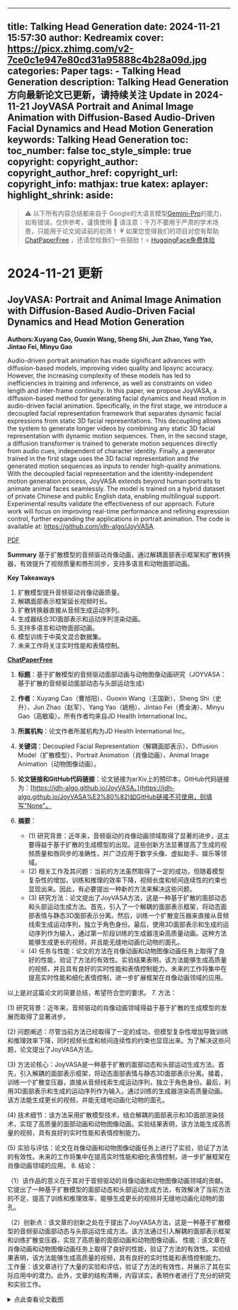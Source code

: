 
---
title: Talking Head Generation
date: 2024-11-21 15:57:30
author: Kedreamix
cover: https://picx.zhimg.com/v2-7ce0c1e947e80cd31a95888c4b28a09d.jpg
categories: Paper
tags:
    - Talking Head Generation
description: Talking Head Generation 方向最新论文已更新，请持续关注 Update in 2024-11-21  JoyVASA Portrait and Animal Image Animation with Diffusion-Based   Audio-Driven Facial Dynamics and Head Motion Generation  
keywords: Talking Head Generation
toc:
toc_number: false
toc_style_simple: true
copyright:
copyright_author:
copyright_author_href:
copyright_url:
copyright_info:
mathjax: true
katex:
aplayer:
highlight_shrink:
aside:
---

>⚠️ 以下所有内容总结都来自于 Google的大语言模型[Gemini-Pro](https://ai.google.dev/)的能力，如有错误，仅供参考，谨慎使用
>🔴 请注意：千万不要用于严肃的学术场景，只能用于论文阅读前的初筛！
>💗 如果您觉得我们的项目对您有帮助 [ChatPaperFree](https://github.com/Kedreamix/ChatPaperFree) ，还请您给我们一些鼓励！⭐️ [HuggingFace免费体验](https://huggingface.co/spaces/Kedreamix/ChatPaperFree)

# 2024-11-21 更新


## JoyVASA: Portrait and Animal Image Animation with Diffusion-Based   Audio-Driven Facial Dynamics and Head Motion Generation

**Authors:Xuyang Cao, Guoxin Wang, Sheng Shi, Jun Zhao, Yang Yao, Jintao Fei, Minyu Gao**

Audio-driven portrait animation has made significant advances with diffusion-based models, improving video quality and lipsync accuracy. However, the increasing complexity of these models has led to inefficiencies in training and inference, as well as constraints on video length and inter-frame continuity. In this paper, we propose JoyVASA, a diffusion-based method for generating facial dynamics and head motion in audio-driven facial animation. Specifically, in the first stage, we introduce a decoupled facial representation framework that separates dynamic facial expressions from static 3D facial representations. This decoupling allows the system to generate longer videos by combining any static 3D facial representation with dynamic motion sequences. Then, in the second stage, a diffusion transformer is trained to generate motion sequences directly from audio cues, independent of character identity. Finally, a generator trained in the first stage uses the 3D facial representation and the generated motion sequences as inputs to render high-quality animations. With the decoupled facial representation and the identity-independent motion generation process, JoyVASA extends beyond human portraits to animate animal faces seamlessly. The model is trained on a hybrid dataset of private Chinese and public English data, enabling multilingual support. Experimental results validate the effectiveness of our approach. Future work will focus on improving real-time performance and refining expression control, further expanding the applications in portrait animation. The code is available at: https://github.com/jdh-algo/JoyVASA. 

[PDF](http://arxiv.org/abs/2411.09209v2) 

**Summary**
基于扩散模型的音频驱动肖像动画，通过解耦面部表示框架和扩散转换器，有效提升了视频质量和唇形同步，支持多语言和动物面部动画。

**Key Takeaways**
1. 扩散模型提升音频驱动肖像动画质量。
2. 解耦面部表示框架延长视频时长。
3. 扩散转换器直接从音频生成运动序列。
4. 生成器结合3D面部表示和运动序列渲染动画。
5. 支持多语言和动物面部动画。
6. 模型训练于中英文混合数据集。
7. 未来工作将关注实时性能和表情控制。

**[ChatPaperFree](https://huggingface.co/spaces/Kedreamix/ChatPaperFree)**

1. **标题**：基于扩散模型的音频驱动面部动画与动物图像动画研究（JOYVASA：基于扩散的音频驱动面部动态与头部运动生成）

2. **作者**：Xuyang Cao（曹旭阳）、Guoxin Wang（王国新）、Sheng Shi（史升）、Jun Zhao（赵军）、Yang Yao（姚杨）、Jintao Fei（费金涛）、Minyu Gao（高敏瑜）。所有作者均来自JD Health International Inc。

3. **所属机构**：论文作者所属机构为JD Health International Inc。

4. **关键词**：Decoupled Facial Representation（解耦面部表示）、Diffusion Model（扩散模型）、Portrait Animation（肖像动画）、Animal Image Animation（动物图像动画）。

5. **论文链接和GitHub代码链接**：论文链接为arXiv上的预印本，GitHub代码链接为：[https://jdh-algo.github.io/JoyVASA。](https://jdh-algo.github.io/JoyVASA%E3%80%82)如GitHub链接不可使用，则填写"None"。

6. **摘要**：
   - (1) 研究背景：近年来，音频驱动的肖像动画领域取得了显著的进步，这主要得益于基于扩散的生成模型的出现。这些创新方法显著提高了生成的视频质量和唇同步的准确性，并广泛应用于数字头像、虚拟助手、娱乐等领域。
   - (2) 相关工作及其问题：当前的方法虽然取得了一定的成功，但随着模型复杂性的增加，训练和推理的效率下降，视频长度和帧间连续性的约束也显现出来。因此，有必要提出一种新的方法来解决这些问题。
   - (3) 研究方法：论文提出了JoyVASA方法，这是一种基于扩散的面部动态和头部运动生成方法。首先，引入了一个解耦的面部表示框架，将动态面部表情与静态3D面部表示分离。然后，训练一个扩散变压器来直接从音频线索生成运动序列，独立于角色身份。最后，使用3D面部表示和生成的运动序列作为输入，通过第一阶段训练的生成器渲染高质量动画。这种方法能够生成更长的视频，并且能无缝地动画化动物的面孔。
   - (4) 任务与性能：论文的方法在肖像动画和动物图像动画任务上取得了良好的性能，验证了方法的有效性。实验结果表明，该方法能够生成高质量的视频，并且具有良好的实时性能和表情控制能力。未来的工作将集中在提高实时性能和细化表情控制，进一步扩展框架在肖像动画领域的应用。

以上是对这篇论文的简要总结，希望符合您的要求。
7. 方法：

(1) 研究背景：近年来，音频驱动的肖像动画领域得益于基于扩散的生成模型的发展而取得了显著进步。

(2) 问题阐述：尽管当前方法已经取得了一定的成功，但模型复杂性增加导致训练和推理效率下降，同时视频长度和帧间连续性的约束也显现出来。为了解决这些问题，论文提出了JoyVASA方法。

(3) 方法论核心：JoyVASA是一种基于扩散的面部动态和头部运动生成方法。首先，引入解耦的面部表示框架，将动态面部表情与静态3D面部表示分离。接着，训练一个扩散变压器，直接从音频线索生成运动序列，独立于角色身份。最后，利用3D面部表示和生成的运动序列作为输入，通过训练的生成器渲染高质量动画。该方法能生成更长的视频，并能无缝地动画化动物的面孔。

(4) 技术细节：该方法采用扩散模型技术，结合解耦的面部表示和3D面部渲染技术，实现了高质量的面部动画和动物图像动画。实验结果表明，该方法能生成高质量的视频，具有良好的实时性能和表情控制能力。

(5) 实验与评估：论文在肖像动画和动物图像动画任务上进行了实验，验证了方法的有效性。未来的工作将集中在提高实时性能和细化表情控制，进一步扩展框架在肖像动画领域的应用。
8. 结论：

（1）该作品的意义在于其对于音频驱动的肖像动画和动物图像动画领域的贡献。它提出了一种基于扩散模型的面部动态和头部运动生成方法，有效解决了当前方法的不足，提高了训练和推理效率，能够生成更长的视频并无缝地动画化动物的面孔。

（2）创新点：该文章的创新之处在于提出了JoyVASA方法，这是一种基于扩散模型的音频驱动面部动态与头部运动生成方法。该方法通过引入解耦的面部表示框架和训练扩散变压器，实现了高质量的面部动画和动物图像动画。
性能：该文章在肖像动画和动物图像动画任务上取得了良好的性能，验证了方法的有效性。实验结果表明，该方法能够生成高质量的视频，具有良好的实时性能和表情控制能力。
工作量：该文章进行了大量的实验和评估，验证了方法的有效性，并展示了其在实际应用中的潜力。此外，文章的结构清晰，内容详实，表明作者进行了充分的研究和实验工作。


<details>
  <summary>点此查看论文截图</summary>
<img src="https://pic1.zhimg.com/v2-93455471e22fe77d247c925f5ad2d162.jpg" align="middle">
<img src="https://picx.zhimg.com/v2-7ce0c1e947e80cd31a95888c4b28a09d.jpg" align="middle">
<img src="https://picx.zhimg.com/v2-3a1867497d1bff4093657221dbe1e253.jpg" align="middle">
</details>




